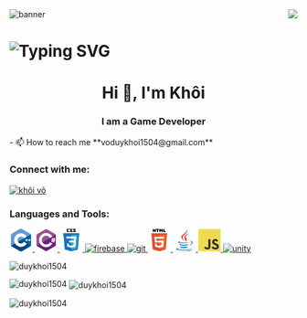 <img alt="banner" style="width:100vw" src="![Uploading 1bd0ab4dd19d936bea5e00380489f6dc.gif…]()">


<img align="right" src="https://visitor-badge.laobi.icu/badge?page_id=salesp07.salesp07" />

<h1 align="left">
    <img src="https://readme-typing-svg.herokuapp.com?font=Pixelify+Sans&pause=2000&size=35&color=555555&width=435&lines=Hi+There!+👋;I'm+KHÔI+VÕ" alt="Typing SVG" /></a>
</h1>
<h1 align="center">Hi 👋, I'm Khôi</h1>
<h3 align="center">I am a Game Developer</h3>
- 📫 How to reach me **voduykhoi1504@gmail.com**
<h3 align="left">Connect with me:</h3>
<p align="left">
<a href="https://fb.com/khôi võ" target="blank"><img align="center" src="https://raw.githubusercontent.com/rahuldkjain/github-profile-readme-generator/master/src/images/icons/Social/facebook.svg" alt="khôi võ" height="30" width="40" /></a>
</p>

<h3 align="left">Languages and Tools:</h3>
<p align="left"> <a href="https://www.w3schools.com/cpp/" target="_blank" rel="noreferrer"> <img src="https://raw.githubusercontent.com/devicons/devicon/master/icons/cplusplus/cplusplus-original.svg" alt="cplusplus" width="40" height="40"/> </a> <a href="https://www.w3schools.com/cs/" target="_blank" rel="noreferrer"> <img src="https://raw.githubusercontent.com/devicons/devicon/master/icons/csharp/csharp-original.svg" alt="csharp" width="40" height="40"/> </a> <a href="https://www.w3schools.com/css/" target="_blank" rel="noreferrer"> <img src="https://raw.githubusercontent.com/devicons/devicon/master/icons/css3/css3-original-wordmark.svg" alt="css3" width="40" height="40"/> </a> <a href="https://firebase.google.com/" target="_blank" rel="noreferrer"> <img src="https://www.vectorlogo.zone/logos/firebase/firebase-icon.svg" alt="firebase" width="40" height="40"/> </a> <a href="https://git-scm.com/" target="_blank" rel="noreferrer"> <img src="https://www.vectorlogo.zone/logos/git-scm/git-scm-icon.svg" alt="git" width="40" height="40"/> </a> <a href="https://www.w3.org/html/" target="_blank" rel="noreferrer"> <img src="https://raw.githubusercontent.com/devicons/devicon/master/icons/html5/html5-original-wordmark.svg" alt="html5" width="40" height="40"/> </a> <a href="https://www.java.com" target="_blank" rel="noreferrer"> <img src="https://raw.githubusercontent.com/devicons/devicon/master/icons/java/java-original.svg" alt="java" width="40" height="40"/> </a> <a href="https://developer.mozilla.org/en-US/docs/Web/JavaScript" target="_blank" rel="noreferrer"> <img src="https://raw.githubusercontent.com/devicons/devicon/master/icons/javascript/javascript-original.svg" alt="javascript" width="40" height="40"/> </a> <a href="https://unity.com/" target="_blank" rel="noreferrer"> <img src="https://www.vectorlogo.zone/logos/unity3d/unity3d-icon.svg" alt="unity" width="40" height="40"/> </a> </p>
<p align="left"> <img src="https://komarev.com/ghpvc/?username=duykhoi1504&label=Profile%20views&color=0e75b6&style=flat" alt="duykhoi1504" /> </p>
<p><img align="left" src="https://github-readme-stats.vercel.app/api/top-langs?username=duykhoi1504&show_icons=true&locale=en&layout=compact" alt="duykhoi1504" /></p>

<p>&nbsp;<img align="center" src="https://github-readme-stats.vercel.app/api?username=duykhoi1504&show_icons=true&locale=en" alt="duykhoi1504" /></p>

<p><img align="center" src="https://github-readme-streak-stats.herokuapp.com/?user=duykhoi1504&" alt="duykhoi1504" /></p>
